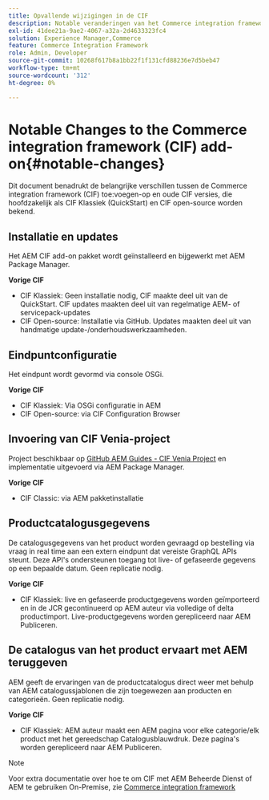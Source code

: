 ```yaml
---
title: Opvallende wijzigingen in de CIF
description: Notable veranderingen van het Commerce integration framework (CIF) toe:voegen-on in vergelijking met oude CIF versies.
exl-id: 41dee21a-9ae2-4067-a32a-2d4633323fc4
solution: Experience Manager,Commerce
feature: Commerce Integration Framework
role: Admin, Developer
source-git-commit: 10268f617b8a1bb22f1f131cfd88236e7d5beb47
workflow-type: tm+mt
source-wordcount: '312'
ht-degree: 0%

---
```


# Notable Changes to the Commerce integration framework (CIF) add-on{#notable-changes}

Dit document benadrukt de belangrijke verschillen tussen de Commerce integration framework (CIF) toe:voegen-op en oude CIF versies, die hoofdzakelijk als CIF Klassiek (QuickStart) en CIF open-source worden bekend.

## Installatie en updates

Het AEM CIF add-on pakket wordt geïnstalleerd en bijgewerkt met AEM Package Manager.

**Vorige CIF**

* CIF Klassiek: Geen installatie nodig, CIF maakte deel uit van de QuickStart. CIF updates maakten deel uit van regelmatige AEM- of servicepack-updates
* CIF Open-source: Installatie via GitHub. Updates maakten deel uit van handmatige update-/onderhoudswerkzaamheden.

## Eindpuntconfiguratie

Het eindpunt wordt gevormd via console OSGi.

**Vorige CIF**

* CIF Klassiek: Via OSGi configuratie in AEM
* CIF Open-source: via CIF Configuration Browser

## Invoering van CIF Venia-project

Project beschikbaar op [GitHub AEM Guides - CIF Venia Project](https://github.com/adobe/aem-cif-guides-venia) en implementatie uitgevoerd via AEM Package Manager.

**Vorige CIF**

* CIF Classic: via AEM pakketinstallatie

## Productcatalogusgegevens

De catalogusgegevens van het product worden gevraagd op bestelling via vraag in real time aan een extern eindpunt dat vereiste GraphQL APIs steunt. Deze API&#39;s ondersteunen toegang tot live- of gefaseerde gegevens op een bepaalde datum. Geen replicatie nodig.

**Vorige CIF**

* CIF Klassiek: live en gefaseerde productgegevens worden geïmporteerd en in de JCR gecontinueerd op AEM auteur via volledige of delta productimport. Live-productgegevens worden gerepliceerd naar AEM Publiceren.

## De catalogus van het product ervaart met AEM teruggeven

AEM geeft de ervaringen van de productcatalogus direct weer met behulp van AEM catalogussjablonen die zijn toegewezen aan producten en categorieën. Geen replicatie nodig.

**Vorige CIF**

* CIF Klassiek: AEM auteur maakt een AEM pagina voor elke categorie/elk product met het gereedschap Catalogusblauwdruk. Deze pagina&#39;s worden gerepliceerd naar AEM Publiceren.

>[!NOTE]
>
>Voor extra documentatie over hoe te om CIF met AEM Beheerde Dienst of AEM te gebruiken On-Premise, zie [Commerce integration framework](https://www.adobe.io/apis/experiencecloud/commerce-integration-framework/getting-started.html)
